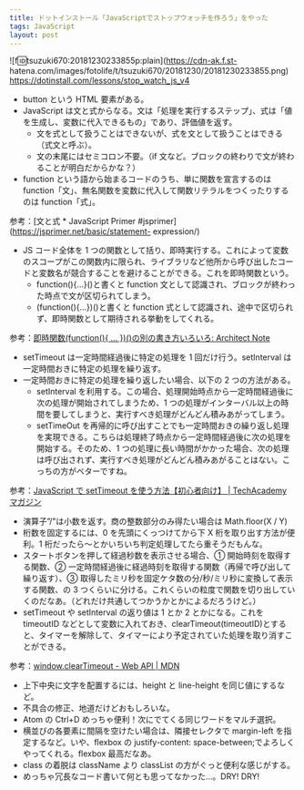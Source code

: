 ```yaml
---
title: ドットインストール「JavaScriptでストップウォッチを作ろう」をやった
tags: JavaScript
layout: post
---
```


![f:id:tsuzuki670:20181230233855p:plain](https://cdn-ak.f.st-
hatena.com/images/fotolife/t/tsuzuki670/20181230/20181230233855.png)  
<https://dotinstall.com/lessons/stop_watch_js_v4>

- button という HTML 要素がある。
- JavaScript は文と式からなる。文は「処理を実行するステップ」、式は「値を生成し、変数に代入できるもの」であり、評価値を返す。
  - 文を式として扱うことはできないが、式を文として扱うことはできる（式文と呼ぶ）。
  - 文の末尾にはセミコロン不要。（if 文など。ブロックの終わりで文が終わることが明白だからかな？）
- function という語から始まるコードのうち、単に関数を宣言するのは function「文」、無名関数を変数に代入して関数リテラルをつくったりするのは function「式」。

参考：[文と式 * JavaScript Primer #jsprimer](https://jsprimer.net/basic/statement-
expression/)

- JS コード全体を 1 つの関数として括り、即時実行する。これによって変数のスコープがこの関数内に限られ、ライブラリなど他所から呼び出したコードと変数名が競合することを避けることができる。これを即時関数という。
  - function(){...}()と書くと function 文として認識され、ブロックが終わった時点で文が区切られてしまう。
  - (function(){...})()と書くと function 式として認識され、途中で区切られず、即時関数として期待される挙動をしてくれる。

参考：[即時関数(function(){ ... })()の別の書き方いろいろ: Architect
Note](http://blog.tojiru.net/article/197270788.html)

- setTimeout は一定時間経過後に特定の処理を 1 回だけ行う。setInterval は一定時間おきに特定の処理を繰り返す。
- 一定時間おきに特定の処理を繰り返したい場合、以下の 2 つの方法がある。
  - setInterval を利用する。この場合、処理開始時点から一定時間経過後に次の処理が開始されてしまうため、1 つの処理がインターバル以上の時間を要してしまうと、実行すべき処理がどんどん積みあがってしまう。
  - setTimeOut を再帰的に呼び出すことでも一定時間おきの繰り返し処理を実現できる。こちらは処理終了時点から一定時間経過後に次の処理を開始する。そのため、1 つの処理に長い時間がかかった場合、次の処理は呼び出されず、実行すべき処理がどんどん積みあがることはない。こっちの方がベターですね。

参考：[JavaScript で setTimeout を使う方法【初心者向け】 |
TechAcademy マガジン](https://techacademy.jp/magazine/5541)

- 演算子”/"は小数を返す。商の整数部分のみ得たい場合は Math.floor(X / Y)
- 桁数を固定するには、0 を先頭にくっつけてから下 X 桁を取り出す方法が便利。1 桁だったら～とかいちいち判定処理してたら重そうだもんな。
- スタートボタンを押して経過秒数を表示させる場合、① 開始時刻を取得する関数、② 一定時間経過後に経過時刻を取得する関数（再帰で呼び出して繰り返す）、③ 取得したミリ秒を固定ケタ数の分/秒/ミリ秒に変換して表示する関数、の 3 つくらいに分ける。これくらいの粒度で関数を切り出していくのだなあ。（どれだけ共通してつかうかとかによるだろうけど。）
- setTimeout や setInterval の返り値は 1 とか 2 とかになる。これを timeoutID などとして変数に入れておき、clearTimeout(timeoutID)とすると、タイマーを解除して、タイマーにより予定されていた処理を取り消すことができる。

参考：[window.clearTimeout - Web API |
MDN](https://developer.mozilla.org/ja/docs/Web/API/WindowTimers/clearTimeout)

- 上下中央に文字を配置するには、height と line-height を同じ値にするなど。
- 不具合の修正、地道だけどおもしろいな。
- Atom の Ctrl+D めっちゃ便利！次にでてくる同じワードをマルチ選択。
- 横並びの各要素に間隔を空けたい場合は、隣接セレクタで margin-left を指定するなど。いや、flexbox の justify-content: space-between;でよろしくやってくれる。flexbox 最高だなあ。
- class の着脱は className より classList の方がぐっと便利な感じがする。
- めっちゃ冗長なコード書いて何とも思ってなかった…。DRY! DRY!
